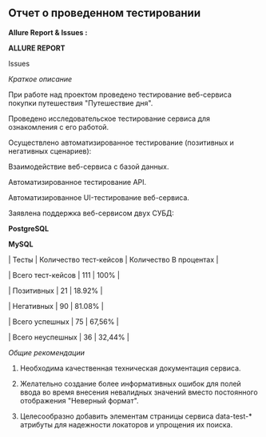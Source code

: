 ## Отчет о проведенном тестировании

**Allure Report & Issues :**

**ALLURE REPORT**

Issues

*Краткое описание*

При работе над проектом проведено тестирование веб-сервиса покупки путешествия "Путешествие дня".

Проведено исследовательское тестирование сервиса для ознакомления с его работой.

Осуществлено автоматизированное тестирование (позитивных и негативных сценариев):

Взаимодействие веб-сервиса с базой данных.

Автоматизированное тестирование API.

Автоматизированное UI-тестирование веб-сервиса.

Заявлена поддержка веб-сервисом двух СУБД:

**PostgreSQL**

**MySQL**

|       Тесты       |  Количество тест-кейсов |  Количество	В процентах |

| Всего тест-кейсов |         111             |          100%           |  

|    Позитивных     |       	21	          |         18.92%          |

|    Негативных	    |           90            |     	81.08%          |

|   Всего успешных  |       	75	          |         67,56%          |

|  Всего неуспешных	|           36            |     	32,44%          | 

*Общие рекомендации*

1. Необходима качественная техническая документация сервиса.

2. Желательно создание более информативных ошибок для полей ввода во время внесения невалидных значений вместо постоянного отображения "Неверный формат".

3. Целесообразно добавить элементам страницы сервиса data-test-* атрибуты для надежности локаторов и упрощения их поиска.